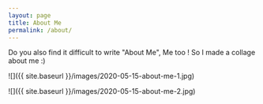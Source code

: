 ```yaml
---
layout: page
title: About Me
permalink: /about/
---
```


Do you also find it difficult to write "About Me", Me too ! 
So I made a collage about me :)

![]({{ site.baseurl }}/images/2020-05-15-about-me-1.jpg)

![]({{ site.baseurl }}/images/2020-05-15-about-me-2.jpg)




